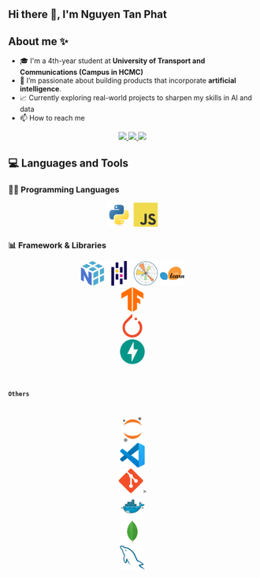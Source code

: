 ## Hi there 👋, I'm Nguyen Tan Phat 
## About me ✨  
- 🎓 I'm a 4th-year student at **University of Transport and Communications (Campus in HCMC)**   
- 🚀 I’m passionate about building products that incorporate **artificial intelligence**.  
- 📈 Currently exploring real-world projects to sharpen my skills in AI and data  
- 📫 How to reach me
<p align="center">
  <a href="https://www.linkedin.com/in/nguyentanphat55/" target="_blank">
    <img src="https://img.icons8.com/fluent/48/000000/linkedin.png"/>
  </a>
  <a href="https://github.com/PhatNguyen55" alt="Github">
    <img src="https://img.icons8.com/fluent/48/000000/github.png"/>
  </a> 
  <a href="mailto:phatnguyen102.dev@gmail.com" alt="Email">
    <img src="https://img.icons8.com/fluent/48/000000/mailing.png"/>
  </a>
</p>

## 💻 Languages and Tools
### 👨‍💻 Programming Languages
<div align="center">
<code><img width="50" src="https://raw.githubusercontent.com/devicons/devicon/master/icons/python/python-original.svg" alt="Python" title="Python"/></code>
<code><img width="50" src="https://raw.githubusercontent.com/devicons/devicon/master/icons/javascript/javascript-original.svg" alt="JavaScript" title="JavaScript"/></code>
</div>

### 📊 Framework & Libraries
<div align="center">
<code><img width="50" src="https://raw.githubusercontent.com/devicons/devicon/master/icons/numpy/numpy-original.svg" alt="NumPy" title="NumPy"/></code>
<code><img width="50" src="https://raw.githubusercontent.com/devicons/devicon/master/icons/pandas/pandas-original.svg" alt="Pandas" title="Pandas"/></code>
<code><img width="50" src="https://raw.githubusercontent.com/devicons/devicon/master/icons/matplotlib/matplotlib-original.svg" alt="Matplotlib" title="Matplotlib"/></code>
<code><img width="50" src="https://raw.githubusercontent.com/devicons/devicon/master/icons/scikitlearn/scikitlearn-original.svg" alt="Scikit-learn" title="Scikit-learn"/><code>
<code><img width="50" src="https://raw.githubusercontent.com/devicons/devicon/master/icons/tensorflow/tensorflow-original.svg" alt="TensorFlow" title="TensorFlow"/></code>
<code><img width="50" src="https://raw.githubusercontent.com/devicons/devicon/master/icons/pytorch/pytorch-original.svg" alt="PyTorch" title="PyTorch"/></code>
<code><img width="50" src="https://raw.githubusercontent.com/devicons/devicon/master/icons/fastapi/fastapi-original.svg" alt="FastAPI" title="FastAPI"/></code>
</div>

### Others
<div align="center">
<code><img width="50" src="https://raw.githubusercontent.com/devicons/devicon/master/icons/jupyter/jupyter-original.svg" alt="Jupyter" title="Jupyter Notebook"/></code>
<code><img width="50" src="https://raw.githubusercontent.com/devicons/devicon/master/icons/vscode/vscode-original.svg" alt="VSCode" title="VSCode"/></code>
<code><img width="50" src="https://raw.githubusercontent.com/devicons/devicon/master/icons/git/git-original.svg" alt="Git" title="Git"/></code>>
<code><img width="50" src="https://raw.githubusercontent.com/devicons/devicon/master/icons/docker/docker-original.svg" alt="Docker" title="Docker"/></code>
<code><img width="50" src="https://raw.githubusercontent.com/devicons/devicon/master/icons/mongodb/mongodb-original.svg" alt="MongoDB" title="MongoDB"/></code>
<code><img width="50" src="https://raw.githubusercontent.com/devicons/devicon/master/icons/mysql/mysql-original.svg" alt="MySQL" title="MySQL"/></code>
</div>


